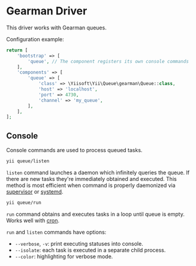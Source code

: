 Gearman Driver
==============

This driver works with Gearman queues.

Configuration example:

```php
return [
    'bootstrap' => [
        'queue', // The component registers its own console commands
    ],
    'components' => [
        'queue' => [
            'class' => \Yiisoft\Yii\Queue\gearman\Queue::class,
            'host' => 'localhost',
            'port' => 4730,
            'channel' => 'my_queue',
        ],
    ],
];
```

Console
-------

Console commands are used to process queued tasks.

```sh
yii queue/listen
```

`listen` command launches a daemon which infinitely queries the queue. If there are new tasks
they're immediately obtained and executed. This method is most efficient when command is properly
daemonized via [supervisor](worker.md#supervisor) or [systemd](worker.md#systemd).

```sh
yii queue/run
```

`run` command obtains and executes tasks in a loop until queue is empty. Works well with
[cron](worker.md#cron).

`run` and `listen` commands have options:

- `--verbose`, `-v`: print executing statuses into console.
- `--isolate`: each task is executed in a separate child process.
- `--color`: highlighting for verbose mode.
